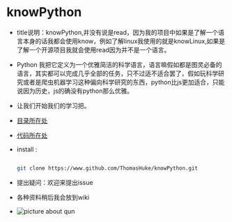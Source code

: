 # knowPython
- title说明：knowPython,并没有说是read，因为我的项目中如果是了解一个语言本身的话我都会使用know，例如了解linux我使用的就是knowLinux,如果是了解一个开源项目我就会使用read因为并不是一个语言。

- Python 我把它定义为一个优雅简洁的科学语言，语言嘛假如都是图灵必备的语言，其实都可以完成几乎全部的任务，只不过适不适合罢了，假如玩科学研究或者是爬虫机器学习这种偏向科学研究的东西，python比js更加适合，只能说因为历史，js的确没有python那么优雅。

- 让我们开始我们的学习把。

- [目录所在处](./doc/summary.md)

- [代码所在处](./code)

- install :

    ```bash

    git clone https://www.github.com/ThomasHuke/knowPython.git

    ```
- 提出疑问：欢迎来提出issue

- 各种资料稍后我会放到wiki

- ![picture about qun](https://github.com/coastroad/resources/blob/master/qun.jpg)
